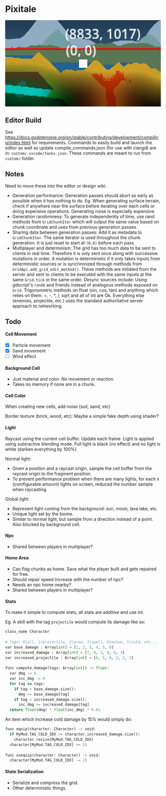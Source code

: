 # Pixitale
![Project Logo](image.jpg)

## Editor Build
See https://docs.godotengine.org/en/stable/contributing/development/compiling/index.html for requirements.
Commands to easily build and launch the editor as well as update compile_commands.json (for use with clangd) are in: `custom/.vscode/tasks.json`. These commands are meant to run from `custom/` folder.

## Notes
Need to move these into the editor or design wiki.

- Generation performance: Generation passes should abort as early as possible when it has nothing to do. Eg. When generating surface terrain, check if anywhere near the surface before iterating over each cells or doing expensive operations. Generating noise is especially expensive.
- Generation randomness: To generate independently of time, use rand methods from `GridChunkIter` which will output the same value based on chunk coordinate and uses from previous generation passes.
- Sharing data between generation passes: Add it as metadata to `GridChunkIter`. The same iterator is used throughout the chunk generation. It is just reset to start at `(0,0)` before each pass.
- Multiplayer and determinism: The grid has too much data to be sent to clients in real time. Therefore it is only sent once along with successive mutations in order. A mutation is deterministic if it only takes inputs from deterministic sources or is synchronized through methods from `GridApi.add_grid_edit_method()`. These methods are initiated from the server and sent to clients to be executed with the same inputs at the same `Grid.tick` in the same order. Desync sources include:
Using gdscript's `randb` and friends instead of analogous methods exposed on `Grid`.
Trigonometric methods on float (sin, cos, tan) and anything which relies on them. +, -, *, /, sqrt and all of int are Ok.
Everything else (enemies, projectile, etc.) uses the standard authoritative server approach to networking.

## Todo

#### Cell Movement
- [x] Particle movement
- [x] Sand movement
- [ ] Wind effect

#### Background Cell
- Just material and color. No movement or reaction.
- Takes no memory if none are in a chunk.

#### Cell Color
When creating new cells, add noise (soil, sand, etc)

Border texture (brick, wood, etc): Maybe a simple fake depth using shader?

#### Light
Raycast using the current cell buffer. Update each frame. 
Light is applied using subtractive blending mode. Full light is black (no effect) and no light is white (darken everything by 100%). 

Normal light: 
- Given a position and a raycast origin, sample the cell buffer from the raycast origin to the fragment position. 
- To prevent performance problem when there are many lights, for each x (comfigurable amount) lights on screen, reduced the number sample when raycasting. 

Global light:
- Represent light coming from the background: sun, moon, lava lake, etc.
- Unique light set by the biome. 
- Similar to normal light, but sample from a direction instead of a point. Also blocked by background cell.

#### Npc
- Shared between players in multiplayer?

#### Home Area
- Can flag chunks as home. Save what the player built and gets repaired for free.
- Should repair speed increase with the number of npc?
- Needs an npc home nearby?
- Shared between players in multiplayer?

#### Stats
To make it simple to compute stats, all stats are additive and use int.

Eg. A skill with the tag `projectile` would compute its damage like so:
```Python
class_name Character

# Tags: 0)all, 1)projectile, 2)area, 3)spell, 4)melee, 5)cold, etc...
var base_damage : Array[int] = [1, 2, 3, 4, 5, 6]
var increased_damage : Array[int] = [7, 0, 2, 0, 4, 3]
var increased_projectile : Array[int] = [6, 5, 4, 3, 2, 1]

func compute_damage(tags: Array[int]) -> float:
  var dmg := 0
  var inc_dmg := 0
  for tag in tags:
    if tag < base_damage.size():
      dmg += base_damage[tag]
    if tag < increased_damage.size():
      inc_dmg += increased_damage[tag]
  return float(dmg) * float(inc_dmg) * 0.01
```
An item which increase cold damage by 15% would simply do:
```Python
func equip(character: Character) -> void:
  if MyMod.TAG_COLD_IDX >= character.increased_damage.size():
    character.resize(MyMod.TAG_COLD_IDX)
  character[MyMod.TAG_COLD_IDX] += 15

func unequip(character: Character) -> void:
  character[MyMod.TAG_COLD_IDX] -= 15
```

#### State Serialization
- Serialize and compress the grid.
- Other deterministic things.

